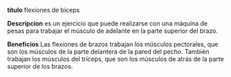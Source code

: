 **titulo**
    flexiones de biceps

**Descripcion**
    es un ejercicio que puede realizarse con una máquina de pesas para trabajar el músculo de adelante en la parte superior del brazo.

**Beneficios**
    Las flexiones de brazos trabajan los músculos pectorales, que son los músculos de la parte delantera de la pared del pecho. También trabajan los músculos del tríceps, que son los músculos de atrás de la parte superior de los brazos.
